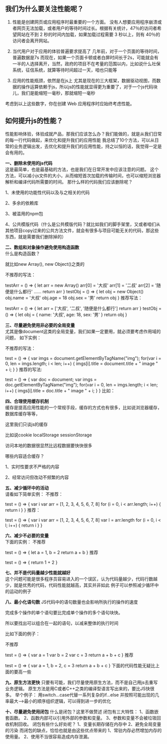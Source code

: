 ## 我们为什么要关注性能呢？
1. 性能是创建网页或应用程序时最重要的一个方面。
没有人想要应用程序崩溃或者网页无法加载，或者用户的等待时间过长。根据有关统计，47％的访问者希望网站在不到 2 秒的时间内加载，如果加载过程需要 3 秒以上，则有 40％的访问者会离开网站。


2. 当代用户对于应用的体验普遍要求提高了
几年前，对于一个页面的等待时间，普遍数据是7s
而现在，如果一个页面卡顿或者白屏时间长于2s，可能就会有一半的人选择离开，当然，政府的项目不在考量的范围以内，比如说什么社保系统，征信系统，就算等待时间超过一天，咱也只能等


3. 应用的性能瓶颈，依然是在js上
尤其是现在的三大框架，数据驱动视图，而数据的操作运算依赖于js，所以js的性能就显得更为重要了，对于一个js代码块儿，我们是能缩短一毫秒，那就缩短一毫秒

考虑到以上这些数字，你在创建 Web 应用程序时应始终考虑性能。

## 如何提升js的性能？
性能影响体验，体验成就产品，那我们应该怎么办？我们能做的，就是从我们日常的每一行代码做起，来优化和提升我们的应用性能 我总结了10个方法，可以从日常的业务逻辑出发，去优化和提升我们的应用性能，持之以恒的话，我觉得一定是会有用的。

**一、删除未使用的js代码**  
这是最简单，也是最基础的方法，也是我们在日常开发中应该注意的问题。 这个方法，可以减小js文件的大小，从而缩短首次加载的传输时间，也可以缩短浏览器解析和编译代码所需要的时间。 那什么样的代码我们应该删除呢？

1、未使用的功能性代码以及与之相关的代码

2、多余的依赖库

3、被滥用的npm包

4、公共模版代码（什么是公共模版代码？就比如我们的脚手架里，又或者咱们从其他项目copy过来的公共方法文件，就会有很多与项目可能无关的代码，那这些东西，就是需要我们删除掉的）


**二、数组和对象操作避免使用构造函数**  
什么是构造函数？

就比如new Array(), new Object()之类的

不推荐的写法：

testArr = () => {
    let arr = new Array()
    arr[0] = '大叔'
    arr[1] = '二叔'
    arr[2] = '随便是什么都行'
    ……
    return arr
}
testObj = () => {
    let obj = new Object()
    obj.name = '大叔'
    obj.age = 18
    obj.sex = '男'
    return obj
}
推荐写法：

testArr = () => {
    let arr = ['大叔', '二叔', '随便是什么都行']
    return arr
}
testObj = () => {
    let obj = {
        name: '大叔',
        age: 18,
        sex: '男'
    }
    return obj
}


**三、尽量避免使用非必要的全局变量**  
尤其是像document这类的全局变量，我们如果一定要用，就必须要考虑作用域的问题， 如下实例：

不推荐的写法：

test = () => {
    var imgs = document.getElementByTagName("img");
    for(var i = 0, len = imgs.length; i < len; i++) {
        imgs[i].title = document.title + " image " + i;
    }
}
推荐的写法:

test = () => {
    var doc = document;
    var imgs = doc.getElementByTagName("img");
    for(var i = 0, len = imgs.length; i < len; i++) {
        imgs[i].title = doc.title + " image " + i;
    }
}
比如：


**四、合理使用缓存机制**  
缓存是提高应用性能的一个常规手段，缓存的方式也有很多，比如说浏览器缓存，数据库缓存等等，

这里我们只谈js的缓存

比如说cookie localStorage sessionStorage

访问本地的数据很显然比远程数据要快快很多

哪些内容适合缓存？

1、实时性要求不严格的内容

2、经常访问但改动不频繁的内容


**五、减少循环中的活动**  
请看如下简单实例： 不推荐：

test = () => {
    var i
    var arr = [1, 2, 3, 4, 5, 6, 7, 8]
    for (i = 0, i < arr.length; i++) {
        return i
    }
}
推荐：

test = () => {
        var i
        var arr = [1, 2, 3, 4, 5, 6, 7, 8]
        var l = arr.length
        for (i = 0, i < l; i++) {
            return i
        }
    }
    
    
**六、减少不必要的变量**  
下面的实例： 不推荐

test = () => {
    let a = 1, b = 2
    return a + b
}
推荐

test = () => {
    return 1 + 2
}


**七、并不是代码量越少性能就越好**  
这个问题可能是很多程序员容易进入的一个误区，认为代码量越少，代码行数越少，就是优秀的代码，代码性能就越高，其实并非如此 例子可以参照减少循环中的运动的例子


**八、最小化语句数**
JS代码中的语句数量也会影响所执行的操作的速度

完成多个操作的单个语句要比完成单个操作的多个语句块快。

所以要找出可以组合在一起的语句，以减来整体的执行时间

比如下面的例子：

不推荐

test = () => {
    var a = 1
    var b = 2
    var c = 3
    return a + b + c
}
推荐

test = () => {
    var a = 1,
    b = 2,
    c = 3
    return a + b + c
}
下面的代码性能无疑比上面的要高一些


**九、原生方法更快**
只要有可能，我们尽量使用原生方法，而不是自己用js去重写业务逻辑。 原生方法是用C或者C++之类的编译型语言写出来的，要比JS快很多。 举个例子： 用switch…case代替一系列复杂的if…else 并按照可能出现的几率最大—>最小的顺序组织逻辑，可以得到进一步的优化

**十、尽量避免使用闭包**
什么是闭包？这里不做赘述 闭包有三大特性： 1、函数嵌套函数。 2、函数内部可以引用外部的参数和变量。 3、参数和变量不会被垃圾回收机制回收。 闭包有些什么好处呢？ 1、变量长期存储在内存中 2、避免全局变量的污染 而闭包的缺点，恰恰也就是由这些优点带来的 1、常驻内存必然增加内存的使用量。 2、使用不当很容易造成内存泄漏。
